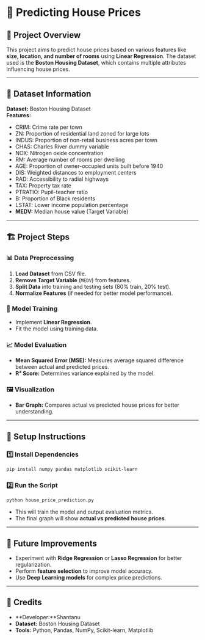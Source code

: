 # 🏡 Predicting House Prices  

## 📌 Project Overview  

This project aims to predict house prices based on various features like **size, location, and number of rooms** using **Linear Regression**. The dataset used is the **Boston Housing Dataset**, which contains multiple attributes influencing house prices.  

---

## 📁 Dataset Information  

**Dataset:** Boston Housing Dataset  
**Features:**  
- CRIM: Crime rate per town  
- ZN: Proportion of residential land zoned for large lots  
- INDUS: Proportion of non-retail business acres per town  
- CHAS: Charles River dummy variable  
- NOX: Nitrogen oxide concentration  
- RM: Average number of rooms per dwelling  
- AGE: Proportion of owner-occupied units built before 1940  
- DIS: Weighted distances to employment centers  
- RAD: Accessibility to radial highways  
- TAX: Property tax rate  
- PTRATIO: Pupil-teacher ratio  
- B: Proportion of Black residents  
- LSTAT: Lower income population percentage  
- **MEDV:** Median house value (Target Variable)  

---

## 🏗️ Project Steps  

### 📊 Data Preprocessing  
1. **Load Dataset** from CSV file.  
2. **Remove Target Variable** (`MEDV`) from features.  
3. **Split Data** into training and testing sets (80% train, 20% test).  
4. **Normalize Features** (if needed for better model performance).  

### 🤖 Model Training  
- Implement **Linear Regression**.  
- Fit the model using training data.  

### 📈 Model Evaluation  
- **Mean Squared Error (MSE):** Measures average squared difference between actual and predicted prices.  
- **R² Score:** Determines variance explained by the model.  

### 🖼️ Visualization  
- **Bar Graph:** Compares actual vs predicted house prices for better understanding.  

---

## 🔧 Setup Instructions  

### 1️⃣ Install Dependencies  
```bash
pip install numpy pandas matplotlib scikit-learn
```

### 2️⃣ Run the Script  
```bash
python house_price_prediction.py
```

- This will train the model and output evaluation metrics.  
- The final graph will show **actual vs predicted house prices**.  

---

## 🚀 Future Improvements  

- Experiment with **Ridge Regression** or **Lasso Regression** for better regularization.  
- Perform **feature selection** to improve model accuracy.  
- Use **Deep Learning models** for complex price predictions.  

---

## 🙌 Credits  

- **Developer:**Shantanu
- **Dataset:** Boston Housing Dataset  
- **Tools:** Python, Pandas, NumPy, Scikit-learn, Matplotlib  
